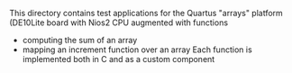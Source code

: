 This directory contains test applications for the Quartus "arrays" platform (DE10Lite board with
Nios2 CPU augmented with functions
- computing the sum of an array
- mapping an increment function over an array
Each function is implemented both in C and as a custom component
